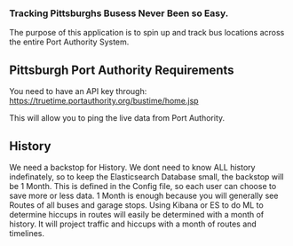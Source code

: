 ### Tracking Pittsburghs Busess Never Been so Easy.

The purpose of this application is to spin up and track bus locations across the entire Port Authority System.

## Pittsburgh Port Authority Requirements

You need to have an API key through: https://truetime.portauthority.org/bustime/home.jsp

This will allow you to ping the live data from Port Authority.

## History

We need a backstop for History.  We dont need to know ALL history indefinately, so to keep the Elasticsearch Database small, the backstop will be 1 Month.  This is defined in the Config file, so each user can choose to save more or less data.  1 Month is enough because you will generally see Routes of all buses and garage stops.  Using Kibana or ES to do ML to determine hiccups in routes will easily be determined with a month of history.  It will project traffic and hiccups with a month of routes and timelines.